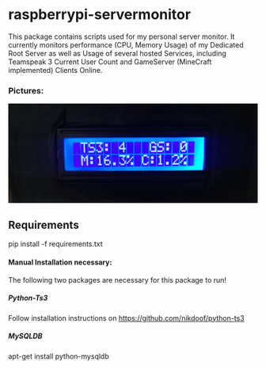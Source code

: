 # raspberrypi-servermonitor
This package contains scripts used for my personal server monitor.
It currently monitors performance (CPU, Memory Usage) of my Dedicated Root Server as well as Usage of several hosted Services, including Teamspeak 3 Current User Count and GameServer (MineCraft implemented) Clients Online.

### Pictures:
![alt text](https://github.com/jpkunkler/raspberrypi-servermonitor/blob/master/images/monitor.png)

## Requirements
pip install -f requirements.txt

#### Manual Installation necessary:
The following two packages are necessary for this package to run!
##### Python-Ts3
Follow installation instructions on  https://github.com/nikdoof/python-ts3


##### MySQLDB
apt-get install python-mysqldb
